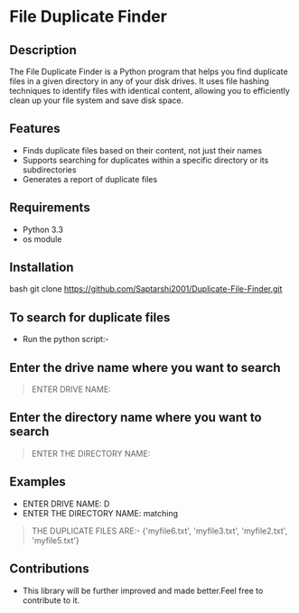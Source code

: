 # File Duplicate Finder

## Description
The File Duplicate Finder is a Python program that helps you find duplicate files in a given directory in any of your disk drives. It uses file hashing techniques to identify files with identical content, allowing you to efficiently clean up your file system and save disk space.

## Features
- Finds duplicate files based on their content, not just their names
- Supports searching for duplicates within a specific directory or its subdirectories
- Generates a report of duplicate files
  
## Requirements
- Python 3.3
- os module

## Installation
 bash git clone https://github.com/Saptarshi2001/Duplicate-File-Finder.git
## To search for duplicate files
- Run the python script:-
## Enter the drive name where you want to search
 > ENTER DRIVE NAME:
## Enter the directory name where you want to search
 > ENTER THE DIRECTORY NAME:
## Examples
 - ENTER DRIVE NAME: D
 - ENTER THE DIRECTORY NAME: matching
> THE DUPLICATE FILES ARE:- 
> {'myfile6.txt', 'myfile3.txt', 'myfile2.txt', 'myfile5.txt'}	

## Contributions
 - This library will be further improved and made better.Feel free to contribute to it.
   
